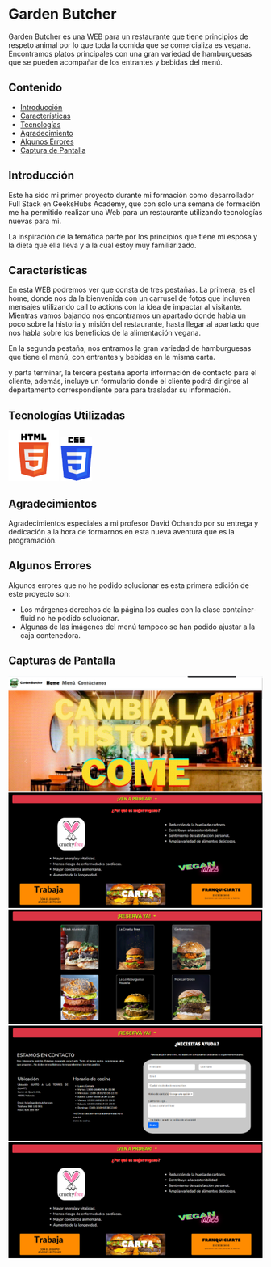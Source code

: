  # Garden Butcher

Garden Butcher es una WEB para un restaurante que tiene principios de respeto animal por lo que toda la comida que se comercializa es vegana. Encontramos platos principales con una gran variedad de hamburguesas que se pueden acompañar de los entrantes y bebidas del menú.

## Contenido

- [Introducción](#introducción)
- [Características](#características)
- [Tecnologías](#tecnologías-utilizadas) 
- [Agradecimiento](#agradecimientos)
- [Algunos Errores](#algunos-errores)
- [Captura de Pantalla](#capturas-de-pantalla)
 
 

## Introducción

Este ha sido mi primer proyecto durante mi formación como desarrollador Full Stack en GeeksHubs Academy, que con solo una semana de formación me ha permitido realizar una Web para un restaurante utilizando tecnologías nuevas para mi.

La inspiración de la temática parte por los principios que tiene mi esposa y la dieta que ella lleva y a la cual estoy muy familiarizado. 

## Características

En esta WEB podremos ver que consta de tres pestañas. La primera, es el home, donde nos da la bienvenida con un carrusel de fotos que incluyen mensajes utilizando call to actions con la idea de impactar al visitante. Mientras vamos bajando nos encontramos un apartado donde habla un poco sobre la historia y misión del restaurante, hasta llegar al apartado que nos habla sobre los beneficios de la alimentación vegana.

En la segunda pestaña, nos entramos la gran variedad de hamburguesas que tiene el menú, con entrantes y bebidas en la misma carta.

y parta terminar, la tercera pestaña aporta información de contacto para el cliente, además, incluye un formulario donde el cliente podrá dirigirse al departamento correspondiente para para trasladar su información.

## Tecnologías Utilizadas

<img src="./img/html.png" alt="drawing" width="100"/>
<img src="./img/CSS3_logo_and_wordmark.svg.png" alt="drawing" width="62"/>
 
 

## Agradecimientos

Agradecimientos especiales a mi profesor David Ochando por su entrega y dedicación a la hora de formarnos en esta nueva aventura que es la programación.

## Algunos Errores

Algunos errores que no he podido solucionar es esta primera edición de este proyecto son: 

- Los márgenes derechos de la página los cuales con la clase container-fluid no he podido solucionar.
- Algunas de las imágenes del menú tampoco se han podido ajustar a la caja contenedora.

## Capturas de Pantalla
<img src="./img/p1.png" alt="drawing" width=""/>

<img src="./img/p4.png" alt="drawing" width=""/>

<img src="./img/p2.png" alt="drawing" width=""/>

<img src="./img/p3.png" alt="drawing" width=""/>

<img src="./img/p4.png" alt="drawing" width=""/>
 

